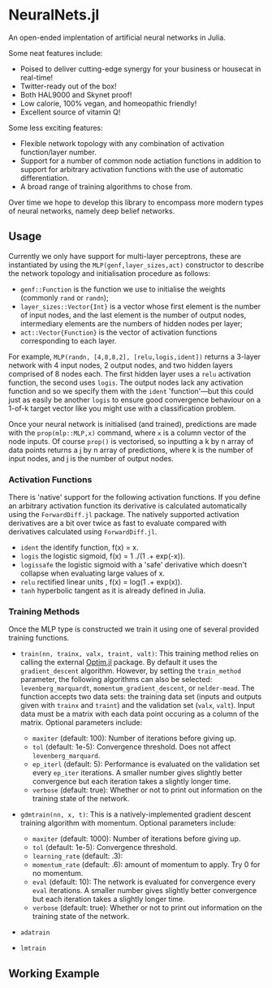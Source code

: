 # NeuralNets.jl
An open-ended implentation of artificial neural networks in Julia.

Some neat features include:
* Poised to deliver cutting-edge synergy for your business or housecat in real-time!
* Twitter-ready out of the box!
* Both HAL9000 and Skynet proof!
* Low calorie, 100% vegan, and homeopathic friendly!
* Excellent source of vitamin Q!

Some less exciting features:
* Flexible network topology with any combination of activation function/layer number.
* Support for a number of common node actiation functions in addition to support for arbitrary activation functions with the use of automatic differentiation.
* A broad range of training algorithms to chose from.

Over time we hope to develop this library to encompass more modern types of neural networks, namely deep belief networks.

## Usage
Currently we only have support for multi-layer perceptrons, these are instantiated by using the `MLP(genf,layer_sizes,act)` constructor  to describe the network topology and initialisation procedure as follows:
* `genf::Function` is the function we use to initialise the weights (commonly `rand` or `randn`); 
* `layer_sizes::Vector{Int}` is a vector whose first element is the number of input nodes, and the last element is the number of output nodes, intermediary elements are the numbers of hidden nodes per layer;
* `act::Vector{Function}` is the vector of activation functions corresponding to each layer.

For example, `MLP(randn, [4,8,8,2], [relu,logis,ident])` returns a 3-layer network with 4 input nodes, 2 output nodes, and two hidden layers comprised of 8 nodes each. The first hidden layer uses a `relu` activation function, the second uses `logis`. The output nodes lack any activation function and so we specify them with the `ident` 'function'—but this could just as easily be another `logis` to ensure good convergence behaviour on a 1-of-k target vector like you might use with a classification problem.

Once your neural network is initialised (and trained), predictions are made with the `prop(mlp::MLP,x)` command, where `x` is a column vector of the node inputs. Of course `prop()` is vectorised, so inputting a k by n array of data points returns a j by n array of predictions, where k is the number of input nodes, and j is the number of output nodes.

### Activation Functions
There is 'native' support for the following activation functions. If you define an arbitrary activation function its derivative is calculated automatically using the `ForwardDiff.jl` package. The natively supported activation derivatives are a bit over twice as fast to evaluate compared with derivatives calculated using `ForwardDiff.jl`.
* `ident` the identify function, f(x) = x.
* `logis` the logistic sigmoid, f(x) = 1 ./(1 .+ exp(-x)).
* `logissafe` the logistic sigmoid with a 'safe' derivative which doesn't collapse when evaluating large values of x.
* `relu` rectified linear units , f(x) = log(1 .+ exp(x)).
* `tanh` hyperbolic tangent as it is already defined in Julia.

### Training Methods
Once the MLP type is constructed we train it using one of several provided training functions.

* `train(nn, trainx, valx, traint, valt)`: This training method relies on calling the external [Optim.jl](https://github.com/JuliaOpt/Optim.jl) package. By default it uses the `gradient_descent` algorithm. However, by setting the `train_method` parameter, the following algorithms can also be selected: `levenberg_marquardt`, `momentum_gradient_descent`, or `nelder-mead`. The function accepts two data sets: the training data set (inputs and outputs given with `trainx` and `traint`) and the validation set (`valx`, `valt`). Input data must be a matrix with each data point occuring as a column of the matrix. Optional parameters include:
    * `maxiter` (default: 100): Number of iterations before giving up.
    * `tol` (default: 1e-5): Convergence threshold. Does not affect `levenberg_marquard`.
    * `ep_iterl` (default: 5): Performance is evaluated on the validation set every `ep_iter` iterations. A smaller number gives slightly better convergence but each iteration takes a slightly longer time.
    * `verbose` (default: true): Whether or not to print out information on the training state of the network.

* `gdmtrain(nn, x, t)`: This is a natively-implemented gradient descent training algorithm with momentum. Optional parameters include:
    * `maxiter` (default: 1000): Number of iterations before giving up.
    * `tol` (default: 1e-5): Convergence threshold.
    * `learning_rate` (default: .3):
    * `momentum_rate` (default: .6): amount of momentum to apply. Try 0 for no momentum.
    * `eval` (default: 10): The network is evaluated for convergence every `eval` iterations. A smaller number gives slightly better convergence but each iteration takes a slightly longer time.
    * `verbose` (default: true): Whether or not to print out information on the training state of the network.
* `adatrain`
* `lmtrain`


## Working Example